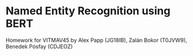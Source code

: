 # Named Entity Recognition using BERT
Homework for VITMAV45 by Alex Papp (JG18IB), Zalán Bokor (T0JVW9), Benedek Pósfay (CDJEOZ)
